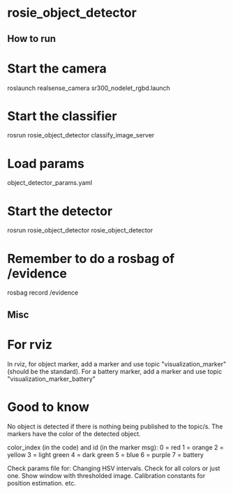 # rosie_object_detector

## How to run

# Start the camera

roslaunch realsense_camera sr300_nodelet_rgbd.launch

# Start the classifier

rosrun rosie_object_detector classify_image_server 

# Load params

object_detector_params.yaml

# Start the detector

rosrun rosie_object_detector rosie_object_detector

# Remember to do a rosbag of /evidence

rosbag record /evidence

## Misc

# For rviz 
In rviz, for object marker, add a marker and use topic "visualization_marker" (should be the standard).
For a battery marker, add a marker and use topic "visualization_marker_battery"

# Good to know

No object is detected if there is nothing being published to the topic/s.
The markers have the color of the detected object.

color_index (in the code) and id (in the marker msg):
0 = red
1 = orange
2 = yellow
3 = light green
4 = dark green
5 = blue
6 = purple
7 = battery

Check params file for: 
Changing HSV intervals.
Check for all colors or just one.
Show window with thresholded image.
Calibration constants for position estimation.
etc.
